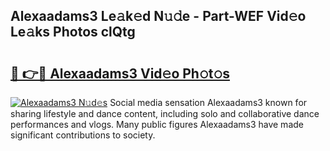 ## Alexaadams3 Le𝚊k𝚎d N𝚞𝚍e - Part-WEF Vid𝚎o Le𝚊ks Photos clQtg

# <h2><a href="http://fbf1xrx.evod.top/?m=Alexaadams3">🔗 👉🔴 Alexaadams3 Vid𝚎o Ph𝚘t𝚘s</a></h2>

[![Alexaadams3 N𝚞d𝚎s](https://i.imgur.com/8V9OHl7.gif)](http://fbf1xrx.evod.top/?m=Alexaadams3)
Social media sensation Alexaadams3 known for sharing lifestyle and dance content, including solo and collaborative dance performances and vlogs. Many public figures Alexaadams3 have made significant contributions to society. 
